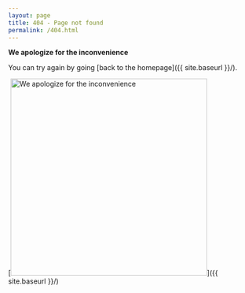 ```yaml
---
layout: page
title: 404 - Page not found
permalink: /404.html
---
```


**We apologize for the inconvenience**

You can try again by going [back to the homepage]({{ site.baseurl }}/).

[<img src="{{ site.baseurl }}/images/404.png" alt="We apologize for the inconvenience" style="width: 400px;"/>]({{ site.baseurl }}/)
